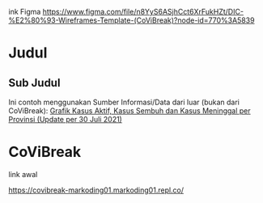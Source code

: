 ink Figma
https://www.figma.com/file/n8YyS6ASjhCct6XrFukHZt/DIC-%E2%80%93-Wireframes-Template-(CoViBreak)?node-id=770%3A5839
# Judul
## Sub Judul

Ini contoh menggunakan Sumber Informasi/Data dari luar (bukan dari CoViBreak):
[Grafik Kasus Aktif, Kasus Sembuh dan Kasus Meninggal per Provinsi (Update per 30 Juli 2021)](https://covid19.go.id/berita/grafik-kasus-aktif-kasus-sembuh-dan-kasus-meninggal-provinsi-update-30-juli-2021)

# CoViBreak

link awal

https://covibreak-markoding01.markoding01.repl.co/